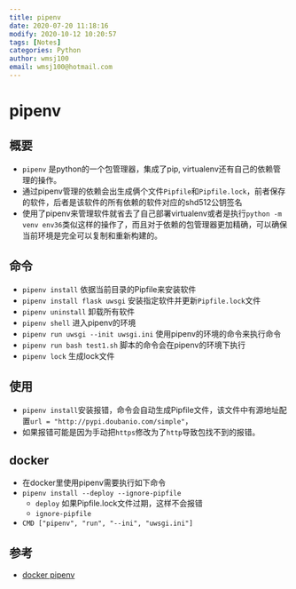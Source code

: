 ```yaml
---
title: pipenv
date: 2020-07-20 11:18:16
modify: 2020-10-12 10:20:57 
tags: [Notes]
categories: Python
author: wmsj100
email: wmsj100@hotmail.com
---
```


# pipenv

## 概要

- `pipenv` 是python的一个包管理器，集成了pip, virtualenv还有自己的依赖管理的操作。
- 通过pipenv管理的依赖会出生成俩个文件`Pipfile`和`Pipfile.lock`，前者保存的软件，后者是该软件的所有依赖的软件对应的shd512公钥签名
- 使用了pipenv来管理软件就省去了自己部署virtualenv或者是执行`python -m venv env36`类似这样的操作了，而且对于依赖的包管理器更加精确，可以确保当前环境是完全可以复制和重新构建的。

## 命令

- `pipenv install` 依据当前目录的Pipfile来安装软件
- `pipenv install flask uwsgi` 安装指定软件并更新`Pipfile.lock`文件
- `pipenv uninstall` 卸载所有软件
- `pipenv shell` 进入pipenv的环境
- `pipenv run uwsgi --init uwsgi.ini` 使用pipenv的环境的命令来执行命令
- `pipenv run bash test1.sh` 脚本的命令会在pipenv的环境下执行
- `pipenv lock` 生成lock文件

## 使用

- `pipenv install`安装报错，命令会自动生成Pipfile文件，该文件中有源地址配置`url = "http://pypi.doubanio.com/simple"`，
- 如果报错可能是因为手动把`https`修改为了`http`导致包找不到的报错。

## docker

- 在docker里使用pipenv需要执行如下命令
- `pipenv install --deploy --ignore-pipfile` 
	- `deploy` 如果Pipfile.lock文件过期，这样不会报错
	- `ignore-pipfile` 
- `CMD ["pipenv", "run", "--ini", "uwsgi.ini"]`


## 参考

- [docker pipenv](https://stackoverflow.com/questions/46503947/how-to-get-pipenv-running-in-docker)
